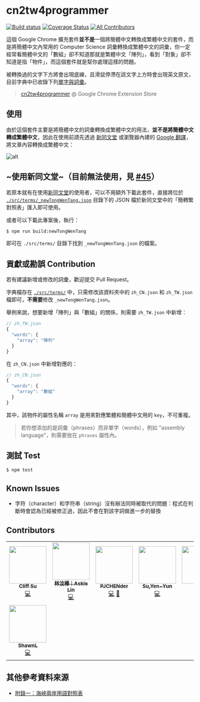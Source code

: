 # cn2tw4programmer

[![Build status](https://badgen.net/travis/pjchender/cn2tw4programmer)](https://travis-ci.com/pjchender/cn2tw4programmer)
[![Coverage Status](https://coveralls.io/repos/github/pjchender/cn2tw4programmer/badge.svg?branch=master)](https://coveralls.io/github/pjchender/cn2tw4programmer?branch=master)
[![All Contributors](https://img.shields.io/badge/all_contributors-6-orange.svg?style=flat-square)](#contributors)

這個 Google Chrome 擴充套件**並不是**一個將簡體中文轉換成繁體中文的套件，而是將簡體中文內常用的 Computer Science 詞彙轉換成繁體中文的詞彙，你一定經常看簡體中文的「數組」卻不知道那就是繁體中文「陣列」，看到「對象」卻不知道是指「物件」，而這個套件就是幫你處理這樣的問題。

被轉換過的文字下方將會出現底線，且滑鼠停滯在該文字上方時會出現英文原文，目前字典中已收錄下列[單字與詞彙](https://github.com/PJCHENder/cn2tw4programmer/tree/master/src/terms/_newTongWenTang.json)。

> [cn2tw4programmer](https://chrome.google.com/webstore/detail/emjpciklgncophlffcjipabmigmdkdmc) @ Google Chrome Extension Store

## 使用

由於這個套件主要是將簡體中文的詞彙轉換成繁體中文的用法，**並不是將簡體中文轉成繁體中文**，因此在使用前請先透過 [新同文堂](https://chrome.google.com/webstore/detail/new-tong-wen-tang/ldmgbgaoglmaiblpnphffibpbfchjaeg?hl=zh-TW) 或瀏覽器內建的 [Google 翻譯](https://support.google.com/chrome/answer/173424?co=GENIE.Platform%3DDesktop&hl=zh-Hant)，將文章內容轉換成繁體中文：

![alt](https://i.imgur.com/l8dEk6i.gif)

## ~使用新同文堂~（目前無法使用，見 [#45](https://github.com/pjchender/cn2tw4programmer/issues/45)）

若原本就有在使用[新同文堂](https://github.com/tongwentang)的使用者，可以不用額外下載此套件，直接將位於 [`./src/terms/_newTongWenTang.json`](https://github.com/PJCHENder/cn2tw4programmer/tree/master/src/terms/_newTongWenTang.json) 目錄下的 JSON 檔於新同文堂中的「簡轉繁對照表」匯入即可使用。

或者可以下載此專案後，執行：

```bash
$ npm run build:newTongWenTang
```

即可在 `./src/terms/` 目錄下找到 `_newTongWenTang.json` 的檔案。

## 貢獻或勘誤 Contribution

若有建議新增或修改的詞彙，歡迎提交 Pull Request。

字典檔存在 [`./src/terms/`](https://github.com/PJCHENder/cn2tw4programmer/tree/master/src/terms) 中，只需修改該資料夾中的 `zh_CN.json` 和 `zh_TW.json` 檔即可，**不需要**修改 `_newTongWenTang.json`。

舉例來說，想要新增「陣列」與「數組」的關係，則需要 `zh_TW.json` 中新增：

```js
// zh_TW.json
{
  "words": {
    "array": "陣列"
  }
}
```

在 `zh_CN.json` 中新增對應的：

```js
// zh_CN.json
{
  "words": {
    "array": "數組"
  }
}
```

其中，該物件的屬性名稱 `array` 是用來對應繁體和簡體中文用的 `key`，不可重複。

> 若你想添加的是詞彙（phrases）而非單字（words），例如 "assembly language"，則需要放在 `phrases` 屬性內。

## 測試 Test

```bash
$ npm test
```

## Known Issues

- 字符（character）和字符串（string）沒有辦法同時被取代的問題：程式在判斷時會認為已經被修正過，因此不會在對該字詞做進一步的替換

## Contributors

<!-- ALL-CONTRIBUTORS-LIST:START - Do not remove or modify this section -->
<!-- prettier-ignore-start -->
<!-- markdownlint-disable -->
<table>
  <tr>
    <td align="center"><a href="https://www.cliffsu.ga"><img src="https://avatars1.githubusercontent.com/u/22230889?v=4" width="100px;" alt=""/><br /><sub><b>Cliff Su</b></sub></a><br /><a href="https://github.com/pjchender/cn2tw4programmer/commits?author=stu01509" title="Code">💻</a></td>
    <td align="center"><a href="https://askiebaby.github.io/"><img src="https://avatars1.githubusercontent.com/u/19218822?v=4" width="100px;" alt=""/><br /><sub><b>林汶樺｜Askie Lin</b></sub></a><br /><a href="https://github.com/pjchender/cn2tw4programmer/commits?author=askiebaby" title="Code">💻</a></td>
    <td align="center"><a href="http://pjchender.blogspot.com"><img src="https://avatars1.githubusercontent.com/u/13399740?v=4" width="100px;" alt=""/><br /><sub><b>PJCHENder</b></sub></a><br /><a href="https://github.com/pjchender/cn2tw4programmer/commits?author=pjchender" title="Code">💻</a> <a href="#maintenance-pjchender" title="Maintenance">🚧</a></td>
    <td align="center"><a href="http://yysu.github.io/About-me"><img src="https://avatars3.githubusercontent.com/u/12994810?v=4" width="100px;" alt=""/><br /><sub><b>Su,Yen-Yun</b></sub></a><br /><a href="https://github.com/pjchender/cn2tw4programmer/commits?author=YYSU" title="Code">💻</a></td>
    <td align="center"><a href="https://github.com/extend1994"><img src="https://avatars2.githubusercontent.com/u/13430892?v=4" width="100px;" alt=""/><br /><sub><b>Ann</b></sub></a><br /><a href="https://github.com/pjchender/cn2tw4programmer/commits?author=extend1994" title="Code">💻</a></td>
    <td align="center"><a href="https://github.com/EasonLin0716"><img src="https://avatars1.githubusercontent.com/u/48944243?v=4" width="100px;" alt=""/><br /><sub><b>Eason Lin</b></sub></a><br /><a href="https://github.com/pjchender/cn2tw4programmer/commits?author=EasonLin0716" title="Code">💻</a></td>
    <td align="center"><a href="https://github.com/leannechen"><img src="https://avatars3.githubusercontent.com/u/35912430?v=4" width="100px;" alt=""/><br /><sub><b>Leanne Chen</b></sub></a><br /><a href="https://github.com/pjchender/cn2tw4programmer/commits?author=leannechen" title="Code">💻</a></td>
  </tr>
  <tr>
    <td align="center"><a href="https://shawnlin0201.github.io/"><img src="https://avatars0.githubusercontent.com/u/45999699?v=4" width="100px;" alt=""/><br /><sub><b>ShawnL</b></sub></a><br /><a href="https://github.com/pjchender/cn2tw4programmer/commits?author=shawnlin0201" title="Code">💻</a></td>
  </tr>
</table>

<!-- markdownlint-enable -->
<!-- prettier-ignore-end -->

<!-- ALL-CONTRIBUTORS-LIST:END -->

## 其他參考資料來源

- [附錄一：海峽兩岸用語對照表](http://www.hintoninfo.com.tw/Upload/mag/words.pdf)

